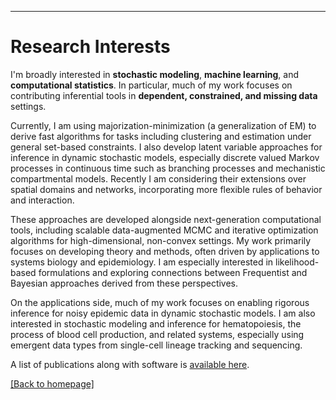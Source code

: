 
---
# [](#header-1)Research Interests

I'm broadly interested in __stochastic modeling__, __machine learning__, and __computational statistics__. In particular, much of my work focuses on contributing inferential tools in  __dependent, constrained, and missing data__ settings. 

Currently, I am using majorization-minimization (a generalization of EM) to derive fast algorithms for tasks including clustering and estimation under general set-based constraints. I also develop latent variable approaches for inference in dynamic stochastic models, especially discrete valued Markov processes in continuous time such as branching processes and mechanistic compartmental models. Recently I am considering their extensions over spatial domains and networks, incorporating more flexible rules of behavior and interaction. 

These approaches are developed alongside next-generation computational tools, including scalable data-augmented MCMC and iterative optimization algorithms for high-dimensional, non-convex settings. My work primarily focuses on developing theory and methods, often driven by applications to systems biology and epidemiology. I am especially interested in likelihood-based formulations and exploring connections between Frequentist and Bayesian approaches derived from these perspectives.

On the applications side, much of my work focuses on enabling rigorous inference for noisy epidemic data in dynamic stochastic models. I am also interested in stochastic modeling and inference for hematopoiesis, the process of blood cell production, and related systems, especially using emergent data types from single-cell lineage tracking and sequencing. 

A list of publications along with software is [available here](https://jasonxu90.github.io/publications.html).

[ [Back to homepage] ](./)

